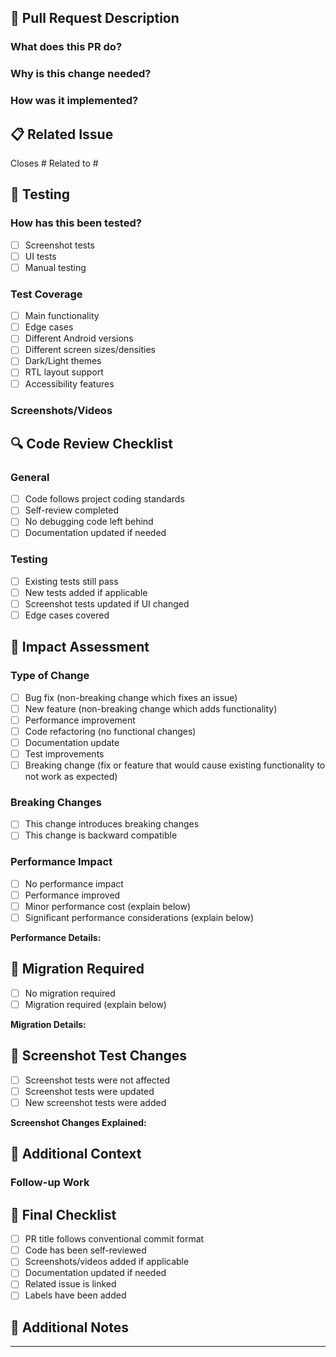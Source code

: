 ## 📝 Pull Request Description

### What does this PR do?
<!--- Provide a clear and concise description of what this PR accomplishes -->

### Why is this change needed?
<!--- Explain the motivation behind this change -->

### How was it implemented?
<!--- Describe your solution and why you chose this approach -->

## 📋 Related Issue
<!--- Link related issues -->
Closes #<!-- issue number -->
Related to #<!-- issue number -->

## 🧪 Testing

### How has this been tested?
<!--- Describe the tests you ran to verify your changes -->
- [ ] Screenshot tests
- [ ] UI tests
- [ ] Manual testing

### Test Coverage
<!--- What areas were tested? -->
- [ ] Main functionality
- [ ] Edge cases
- [ ] Different Android versions
- [ ] Different screen sizes/densities
- [ ] Dark/Light themes
- [ ] RTL layout support
- [ ] Accessibility features

### Screenshots/Videos
<!--- If applicable, add screenshots or videos -->

## 🔍 Code Review Checklist

### General
- [ ] Code follows project coding standards
- [ ] Self-review completed
- [ ] No debugging code left behind
- [ ] Documentation updated if needed

### Testing
- [ ] Existing tests still pass
- [ ] New tests added if applicable
- [ ] Screenshot tests updated if UI changed
- [ ] Edge cases covered

## 🚀 Impact Assessment

### Type of Change
<!--- What type of change does this PR introduce? -->
- [ ] Bug fix (non-breaking change which fixes an issue)
- [ ] New feature (non-breaking change which adds functionality)
- [ ] Performance improvement
- [ ] Code refactoring (no functional changes)
- [ ] Documentation update
- [ ] Test improvements
- [ ] Breaking change (fix or feature that would cause existing functionality to not work as expected)

### Breaking Changes
- [ ] This change introduces breaking changes
- [ ] This change is backward compatible

### Performance Impact
<!--- Does this change have any performance implications? -->
- [ ] No performance impact
- [ ] Performance improved
- [ ] Minor performance cost (explain below)
- [ ] Significant performance considerations (explain below)

**Performance Details:**
<!--- If applicable, explain performance implications -->

## 🔄 Migration Required
<!--- Is any migration needed for consumers? -->
- [ ] No migration required
- [ ] Migration required (explain below)

**Migration Details:**
<!--- If migration is needed, provide details -->

## 📸 Screenshot Test Changes
<!--- If screenshot tests were updated -->
- [ ] Screenshot tests were not affected
- [ ] Screenshot tests were updated
- [ ] New screenshot tests were added

**Screenshot Changes Explained:**
<!--- Explain why screenshots changed -->

## 🔗 Additional Context
<!--- Add any other context about the PR here -->

### Follow-up Work
<!--- Is there any follow-up work needed? -->

## 🏁 Final Checklist
- [ ] PR title follows conventional commit format
- [ ] Code has been self-reviewed
- [ ] Screenshots/videos added if applicable
- [ ] Documentation updated if needed
- [ ] Related issue is linked
- [ ] Labels have been added

## 📝 Additional Notes
<!--- Any additional information for reviewers -->

---